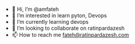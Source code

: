 - 👋 Hi, I’m @amfateh
- 👀 I’m interested in learn pyton, Devops
- 🌱 I’m currently learning devops
- 💞️ I’m looking to collaborate on ratinpardazesh
- 📫 How to reach me fateh@ratinpardazesh.com

<!---
amfateh/amfateh is a ✨ special ✨ repository because its `README.md` (this file) appears on your GitHub profile.
You can click the Preview link to take a look at your changes.
--->
